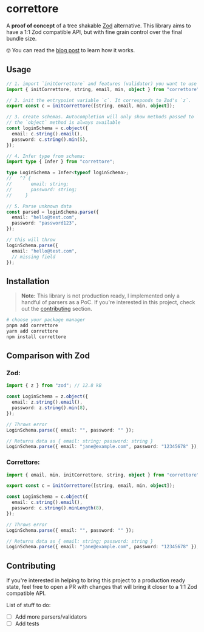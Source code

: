 # correttore

A **proof of concept** of a tree shakable [Zod](https://zod.dev/) alternative.
This library aims to have a 1:1 Zod compatible API, but with fine grain control over the final bundle size.

🤓 You can read the [blog post](https://softwaremill.com/a-novel-technique-for-creating-ergonomic-and-tree-shakable-typescript-libraries/) to learn how it works.

## Usage

```ts
// 1. import `initCorrettore` and features (validator) you want to use
import { initCorrettore, string, email, min, object } from "correttore"; // 0.54 kB

// 2. init the entrypoint variable `c`. It corresponds to Zod's `z`.
export const c = initCorrettore([string, email, min, object]);

// 3. create schemas. Autocompletion will only show methods passed to `initCorrettore`.
// the `object` method is always available
const loginSchema = c.object({
  email: c.string().email(),
  password: c.string().min(5),
});

// 4. Infer type from schema:
import type { Infer } from "correttore";

type LoginSchema = Infer<typeof loginSchema>;
//   ^? {
//       email: string;
//       password: string;
//     }

// 5. Parse unknown data
const parsed = loginSchema.parse({
  email: "hello@test.com",
  password: "password123",
});

// this will throw
loginSchema.parse({
  email: "hello@test.com",
  // missing field
});
```

## Installation

> **Note:** This library is not production ready, I implemented only a handful of parsers as a PoC.
> If you're interested in this project, check out the [contributing](#contributing) section.

```sh
# choose your package manager
pnpm add correttore
yarn add correttore
npm install correttore
```

## Comparison with Zod

### Zod:

```ts
import { z } from "zod"; // 12.8 kB

const LoginSchema = z.object({
  email: z.string().email(),
  password: z.string().min(8),
});

// Throws error
LoginSchema.parse({ email: "", password: "" });

// Returns data as { email: string; password: string }
LoginSchema.parse({ email: "jane@example.com", password: "12345678" });
```

### Correttore:

```ts
import { email, min, initCorrettore, string, object } from "correttore"; // 0.54 kB

export const c = initCorrettore([string, email, min, object]);

const LoginSchema = c.object({
  email: c.string().email(),
  password: c.string().minLength(8),
});

// Throws error
LoginSchema.parse({ email: "", password: "" });

// Returns data as { email: string; password: string }
LoginSchema.parse({ email: "jane@example.com", password: "12345678" });
```

## Contributing

If you're interested in helping to bring this project to a production ready state, feel free to open a PR with changes that will bring it closer to a 1:1 Zod compatible API.

List of stuff to do:

- [ ] Add more parsers/validators
- [ ] Add tests
